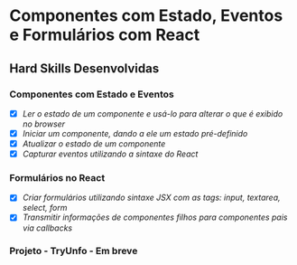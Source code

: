 # Componentes com Estado, Eventos e Formulários com React

## Hard Skills Desenvolvidas

### Componentes com Estado e Eventos

- [X] _Ler o estado de um componente e usá-lo para alterar o que é exibido no browser_
- [X] _Iniciar um componente, dando a ele um estado pré-definido_
- [X] _Atualizar o estado de um componente_
- [X] _Capturar eventos utilizando a sintaxe do React_

### Formulários no React

- [X] _Criar formulários utilizando sintaxe JSX com as tags: input, textarea, select, form_
- [X] _Transmitir informações de componentes filhos para componentes pais via callbacks_

### Projeto - TryUnfo - Em breve
